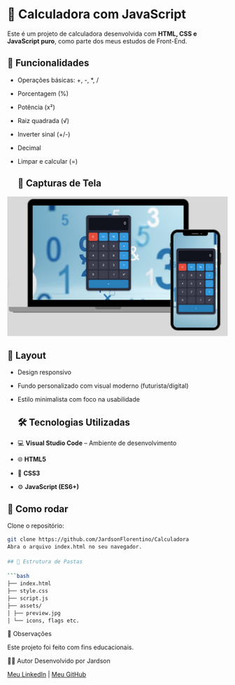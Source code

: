 # 🧮 Calculadora com JavaScript

Este é um projeto de calculadora desenvolvida com **HTML, CSS e JavaScript puro**, como parte dos meus estudos de Front-End.

## 🔧 Funcionalidades

- Operações básicas: +, -, *, /
- Porcentagem (%)
- Potência (x²)
- Raiz quadrada (√)
- Inverter sinal (+/-)
- Decimal
- Limpar e calcular (=)

  ## 📸 Capturas de Tela

![preview-desktop](./assets/preview.jpg)

## 🎨 Layout

- Design responsivo
- Fundo personalizado com visual moderno (futurista/digital)
- Estilo minimalista com foco na usabilidade

  ## 🛠️ Tecnologias Utilizadas

- 💻 **Visual Studio Code** – Ambiente de desenvolvimento
- 🌐 **HTML5**
- 🎨 **CSS3**
- ⚙️ **JavaScript (ES6+)**



## 🚀 Como rodar

Clone o repositório:

```bash
git clone https://github.com/JardsonFlorentino/Calculadora 
Abra o arquivo index.html no seu navegador.

## 📁 Estrutura de Pastas

```bash
├── index.html
├── style.css
├── script.js
├── assets/
│ ├── preview.jpg
│ └── icons, flags etc.
```


📌 Observações

Este projeto foi feito com fins educacionais.

🙋‍♂️ Autor
Desenvolvido por Jardson

[Meu LinkedIn](https://www.linkedin.com/in/jardsonflorentino) | [Meu GitHub](https://github.com/JardsonFlorentino)


